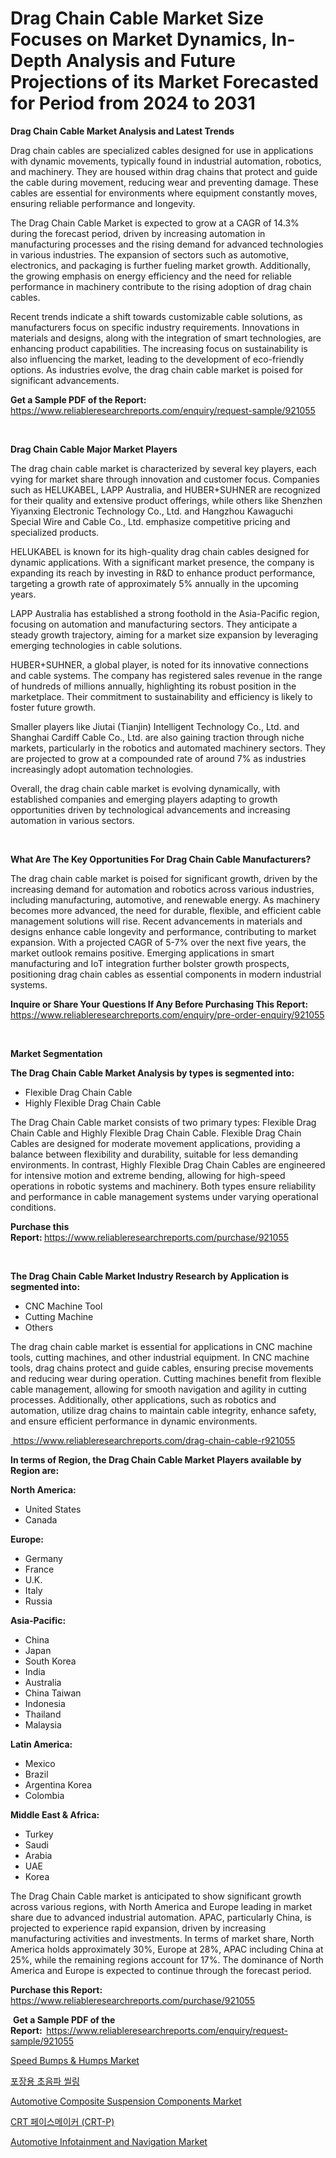 <p><h1>Drag Chain Cable Market Size Focuses on Market Dynamics, In-Depth Analysis and Future Projections of its Market Forecasted for Period from 2024 to 2031</h1></p><p><strong>Drag Chain Cable Market Analysis and Latest Trends</strong></p>
<p><p>Drag chain cables are specialized cables designed for use in applications with dynamic movements, typically found in industrial automation, robotics, and machinery. They are housed within drag chains that protect and guide the cable during movement, reducing wear and preventing damage. These cables are essential for environments where equipment constantly moves, ensuring reliable performance and longevity.</p><p>The Drag Chain Cable Market is expected to grow at a CAGR of 14.3% during the forecast period, driven by increasing automation in manufacturing processes and the rising demand for advanced technologies in various industries. The expansion of sectors such as automotive, electronics, and packaging is further fueling market growth. Additionally, the growing emphasis on energy efficiency and the need for reliable performance in machinery contribute to the rising adoption of drag chain cables.</p><p>Recent trends indicate a shift towards customizable cable solutions, as manufacturers focus on specific industry requirements. Innovations in materials and designs, along with the integration of smart technologies, are enhancing product capabilities. The increasing focus on sustainability is also influencing the market, leading to the development of eco-friendly options. As industries evolve, the drag chain cable market is poised for significant advancements.</p></p>
<p><strong>Get a Sample PDF of the Report:&nbsp;</strong> <a href="https://www.reliableresearchreports.com/enquiry/request-sample/921055">https://www.reliableresearchreports.com/enquiry/request-sample/921055</a></p>
<p>&nbsp;</p>
<p><strong>Drag Chain Cable Major Market Players</strong></p>
<p><p>The drag chain cable market is characterized by several key players, each vying for market share through innovation and customer focus. Companies such as HELUKABEL, LAPP Australia, and HUBER+SUHNER are recognized for their quality and extensive product offerings, while others like Shenzhen Yiyanxing Electronic Technology Co., Ltd. and Hangzhou Kawaguchi Special Wire and Cable Co., Ltd. emphasize competitive pricing and specialized products.</p><p>HELUKABEL is known for its high-quality drag chain cables designed for dynamic applications. With a significant market presence, the company is expanding its reach by investing in R&D to enhance product performance, targeting a growth rate of approximately 5% annually in the upcoming years.</p><p>LAPP Australia has established a strong foothold in the Asia-Pacific region, focusing on automation and manufacturing sectors. They anticipate a steady growth trajectory, aiming for a market size expansion by leveraging emerging technologies in cable solutions.</p><p>HUBER+SUHNER, a global player, is noted for its innovative connections and cable systems. The company has registered sales revenue in the range of hundreds of millions annually, highlighting its robust position in the marketplace. Their commitment to sustainability and efficiency is likely to foster future growth.</p><p>Smaller players like Jiutai (Tianjin) Intelligent Technology Co., Ltd. and Shanghai Cardiff Cable Co., Ltd. are also gaining traction through niche markets, particularly in the robotics and automated machinery sectors. They are projected to grow at a compounded rate of around 7% as industries increasingly adopt automation technologies.</p><p>Overall, the drag chain cable market is evolving dynamically, with established companies and emerging players adapting to growth opportunities driven by technological advancements and increasing automation in various sectors.</p></p>
<p>&nbsp;</p>
<p><strong>What Are The Key Opportunities For Drag Chain Cable Manufacturers?</strong></p>
<p><p>The drag chain cable market is poised for significant growth, driven by the increasing demand for automation and robotics across various industries, including manufacturing, automotive, and renewable energy. As machinery becomes more advanced, the need for durable, flexible, and efficient cable management solutions will rise. Recent advancements in materials and designs enhance cable longevity and performance, contributing to market expansion. With a projected CAGR of 5-7% over the next five years, the market outlook remains positive. Emerging applications in smart manufacturing and IoT integration further bolster growth prospects, positioning drag chain cables as essential components in modern industrial systems.</p></p>
<p><strong>Inquire or Share Your Questions If Any Before Purchasing This Report:</strong> <a href="https://www.reliableresearchreports.com/enquiry/pre-order-enquiry/921055">https://www.reliableresearchreports.com/enquiry/pre-order-enquiry/921055</a></p>
<p>&nbsp;</p>
<p><strong>Market Segmentation</strong></p>
<p><strong>The Drag Chain Cable Market Analysis by types is segmented into:</strong></p>
<p><ul><li>Flexible Drag Chain Cable</li><li>Highly Flexible Drag Chain Cable</li></ul></p>
<p><p>The Drag Chain Cable market consists of two primary types: Flexible Drag Chain Cable and Highly Flexible Drag Chain Cable. Flexible Drag Chain Cables are designed for moderate movement applications, providing a balance between flexibility and durability, suitable for less demanding environments. In contrast, Highly Flexible Drag Chain Cables are engineered for intensive motion and extreme bending, allowing for high-speed operations in robotic systems and machinery. Both types ensure reliability and performance in cable management systems under varying operational conditions.</p></p>
<p><strong>Purchase this Report:&nbsp;</strong><a href="https://www.reliableresearchreports.com/purchase/921055">https://www.reliableresearchreports.com/purchase/921055</a></p>
<p>&nbsp;</p>
<p><strong>The Drag Chain Cable Market Industry Research by Application is segmented into:</strong></p>
<p><ul><li>CNC Machine Tool</li><li>Cutting Machine</li><li>Others</li></ul></p>
<p><p>The drag chain cable market is essential for applications in CNC machine tools, cutting machines, and other industrial equipment. In CNC machine tools, drag chains protect and guide cables, ensuring precise movements and reducing wear during operation. Cutting machines benefit from flexible cable management, allowing for smooth navigation and agility in cutting processes. Additionally, other applications, such as robotics and automation, utilize drag chains to maintain cable integrity, enhance safety, and ensure efficient performance in dynamic environments.</p></p>
<p><a href="https://www.reliableresearchreports.com/drag-chain-cable-r921055">&nbsp;https://www.reliableresearchreports.com/drag-chain-cable-r921055</a></p>
<p><strong>In terms of Region, the Drag Chain Cable Market Players available by Region are:</strong></p>
<p>
    <p> <strong> North America: </strong>
        <ul>
            <li>United States</li>
            <li>Canada</li>
        </ul>
        </p> 
    <p> <strong> Europe: </strong>
        <ul>
            <li>Germany</li>
            <li>France</li>
            <li>U.K.</li>
            <li>Italy</li>
            <li>Russia</li>
        </ul>
        </p> 
    <p> <strong> Asia-Pacific: </strong>
        <ul>
            <li>China</li>
            <li>Japan</li>
            <li>South Korea</li>
            <li>India</li>
            <li>Australia</li>
            <li>China Taiwan</li>
            <li>Indonesia</li>
            <li>Thailand</li>
            <li>Malaysia</li>
        </ul>
        </p> 
    <p> <strong> Latin America: </strong>
        <ul>
            <li>Mexico</li>
            <li>Brazil</li>
            <li>Argentina Korea</li>
            <li>Colombia</li>
        </ul>
        </p> 
    <p> <strong> Middle East & Africa: </strong>
        <ul>
            <li>Turkey</li>
            <li>Saudi</li>
            <li>Arabia</li>
            <li>UAE</li>
            <li>Korea</li>
        </ul>
    </p>
    </p>
<p><p>The Drag Chain Cable market is anticipated to show significant growth across various regions, with North America and Europe leading in market share due to advanced industrial automation. APAC, particularly China, is projected to experience rapid expansion, driven by increasing manufacturing activities and investments. In terms of market share, North America holds approximately 30%, Europe at 28%, APAC including China at 25%, while the remaining regions account for 17%. The dominance of North America and Europe is expected to continue through the forecast period.</p></p>
<p><strong>Purchase this Report: </strong><a href="https://www.reliableresearchreports.com/purchase/921055">https://www.reliableresearchreports.com/purchase/921055</a></p>
<p>&nbsp;<strong>Get a Sample PDF of the Report:&nbsp;&nbsp;</strong><a href="https://www.reliableresearchreports.com/enquiry/request-sample/921055">https://www.reliableresearchreports.com/enquiry/request-sample/921055</a></p>
<p><strong></strong></p>
<p><p><a href="https://medium.com/@crystalwastonh89/the-speed-bumps-humps-market-has-experienced-impressive-growth-in-recent-years-expanding-its-82b27fd48a2f">Speed Bumps & Humps Market</a></p><p><a href="https://medium.com/@percyhagernes9778/%EA%B8%80%EB%A1%9C%EB%B2%8C-%EC%B4%88%EC%9D%8C%ED%8C%8C-%EB%B4%89%EC%9D%B8-%ED%8C%A8%ED%82%A4%EC%A7%95-%EC%82%B0%EC%97%85-%EB%B6%84%EC%84%9D-%EC%8B%9C%EC%9E%A5-%EC%A0%90%EC%9C%A0%EC%9C%A8-%EC%84%B1%EC%9E%A5-%ED%8A%B8%EB%A0%8C%EB%93%9C-%EB%B0%8F-2024%EB%85%84%EB%B6%80%ED%84%B0-2031%EB%85%84%EA%B9%8C%EC%A7%80%EC%9D%98-%EC%A0%84%EB%A7%9D-fd156cd1cf79">포장용 초음파 씰링</a></p><p><a href="https://issuu.com/reportprime-2/docs/automotive-composite-suspension-com_7d3689e2535ecc">Automotive Composite Suspension Components Market</a></p><p><a href="https://medium.com/@feliciasummers98/%EC%84%B8%EA%B3%84-crt-pacemaker-crt-p-market-%EC%9D%80-2024%EC%97%90%EC%84%9C-2031%EB%A1%9C-%EC%97%B0%ED%8F%89%EA%B7%A0-%EC%A6%9D%EA%B0%80%EC%9C%A8%EC%9D%84-%EB%B3%B4%EC%9D%BC-%EA%B2%83%EC%9C%BC%EB%A1%9C-%EC%98%88%EC%83%81%EB%90%A9%EB%8B%88%EB%8B%A4-fa95821e74a1">CRT 페이스메이커 (CRT-P)</a></p><p><a href="https://issuu.com/reportprime-2/docs/automotive-infotainment-and-navigat_98951e2d9dd254">Automotive Infotainment and Navigation Market</a></p></p>
